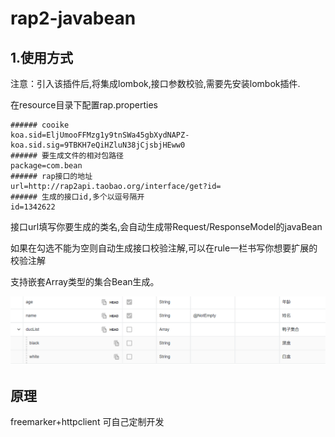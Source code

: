 # rap2-javabean

## 1.使用方式

注意：引入该插件后,将集成lombok,接口参数校验,需要先安装lombok插件.

在resource目录下配置rap.properties

```
###### cooike
koa.sid=EljUmooFFMzg1y9tnSWa45gbXydNAPZ-
koa.sid.sig=9TBKH7eQiHZluN38jCjsbjHEww0
###### 要生成文件的相对包路径
package=com.bean
###### rap接口的地址
url=http://rap2api.taobao.org/interface/get?id=
###### 生成的接口id,多个以逗号隔开
id=1342622
```
接口url填写你要生成的类名,会自动生成带Request/ResponseModel的javaBean

如果在勾选不能为空则自动生成接口校验注解,可以在rule一栏书写你想要扩展的校验注解

支持嵌套Array类型的集合Bean生成。

![Image text](https://github.com/IndiraFinish/rap2-javabean/blob/master/src/main/resources/image/B813B703-8589-456d-8C99-539A9D2A29BD.png)

## 原理

freemarker+httpclient
可自己定制开发
